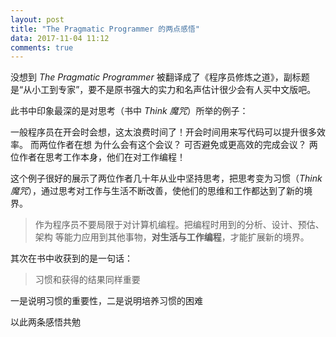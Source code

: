 ```yaml
---
layout: post
title: "The Pragmatic Programmer 的两点感悟"
data: 2017-11-04 11:12
comments: true
---
```


没想到 *The Pragmatic Programmer* 被翻译成了《程序员修炼之道》，副标题是“从小工到专家”，要不是原书强大的实力和名声估计很少会有人买中文版吧。

此书中印象最深的是对思考（书中 *Think 魔咒*）所举的例子：

一般程序员在开会时会想，这太浪费时间了！开会时间用来写代码可以提升很多效率。
而两位作者在想 为什么会有这个会议？ 可否避免或更高效的完成会议？
两位作者在思考工作本身，他们在对工作编程！

这个例子很好的展示了两位作者几十年从业中坚持思考，把思考变为习惯（*Think 魔咒*），通过思考对工作与生活不断改善，使他们的思维和工作都达到了新的境界。


> 作为程序员不要局限于对计算机编程。把编程时用到的分析、设计、预估、架构 等能力应用到其他事物，**对生活与工作编程**，才能扩展新的境界。


其次在书中收获到的是一句话：

> 习惯和获得的结果同样重要

一是说明习惯的重要性，二是说明培养习惯的困难

以此两条感悟共勉